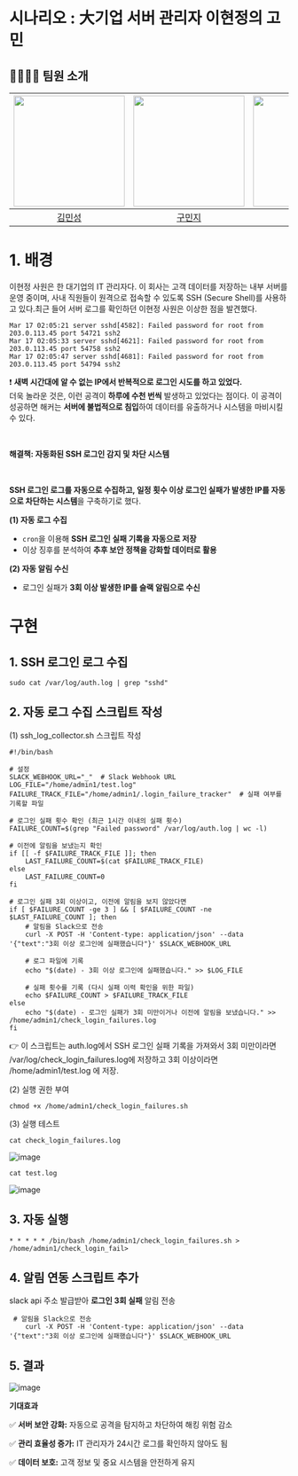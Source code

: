 # 시나리오 : 大기업 서버 관리자 이현정의 고민


## 👨‍👨‍👦‍👦 팀원 소개  
| <img src="https://avatars.githubusercontent.com/u/87555330?v=4" width="200px"> | <img src="https://avatars.githubusercontent.com/u/82265395?v=4" width="200px"> | <img src="https://github.com/JaeHee-devSpace.png" width="200px"> | <img src="https://avatars.githubusercontent.com/u/115103394?v=4" width="200px"> |
| :---: | :---: | :---: | :---: |
| [김민성](https://github.com/minsung159357) | [구민지](https://github.com/minjee83) | [박재희](https://github.com/JaeHee-devSpace) | [이현정](https://github.com/nanahj) |


# 1. 배경

이현정 사원은 한 대기업의 IT 관리자다. 이 회사는 고객 데이터를 저장하는 내부 서버를 운영 중이며, 사내 직원들이 원격으로 접속할 수 있도록 SSH (Secure Shell)를 사용하고 있다.최근 들어 서버 로그를 확인하던 이현정 사원은 이상한 점을 발견했다.
```
Mar 17 02:05:21 server sshd[4582]: Failed password for root from 203.0.113.45 port 54721 ssh2
Mar 17 02:05:33 server sshd[4621]: Failed password for root from 203.0.113.45 port 54758 ssh2
Mar 17 02:05:47 server sshd[4681]: Failed password for root from 203.0.113.45 port 54794 ssh2
```
❗ **새벽 시간대에 알 수 없는 IP에서 반복적으로 로그인 시도를 하고 있었다.** 
<br/>
더욱 놀라운 것은, 이런 공격이 **하루에 수천 번씩** 발생하고 있었다는 점이다. 이 공격이 성공하면 해커는 **서버에 불법적으로 침입**하여 데이터를 유출하거나 시스템을 마비시킬 수 있다.

<br/>

**해결책: 자동화된 SSH 로그인 감지 및 차단 시스템**

<br/>


**SSH 로그인 로그를 자동으로 수집하고, 일정 횟수 이상 로그인 실패가 발생한 IP를 자동으로 차단하는 시스템**을 구축하기로 했다.

**(1) 자동 로그 수집**

- `cron`을 이용해 **SSH 로그인 실패 기록을 자동으로 저장**
- 이상 징후를 분석하여 **추후 보안 정책을 강화할 데이터로 활용**


**(2) 자동 알림 수신**

- 로그인 실패가 **3회 이상 발생한 IP를 슬랙 알림으로 수신**

# **구현**
## 1. SSH 로그인 로그 수집
   ```
   sudo cat /var/log/auth.log | grep "sshd"
   ```
## 2. 자동 로그 수집 스크립트 작성
(1) ssh_log_collector.sh 스크립트 작성
```
#!/bin/bash

# 설정
SLACK_WEBHOOK_URL="_"  # Slack Webhook URL
LOG_FILE="/home/admin1/test.log"
FAILURE_TRACK_FILE="/home/admin1/.login_failure_tracker"  # 실패 여부를 기록할 파일

# 로그인 실패 횟수 확인 (최근 1시간 이내의 실패 횟수)
FAILURE_COUNT=$(grep "Failed password" /var/log/auth.log | wc -l)

# 이전에 알림을 보냈는지 확인
if [[ -f $FAILURE_TRACK_FILE ]]; then
    LAST_FAILURE_COUNT=$(cat $FAILURE_TRACK_FILE)
else
    LAST_FAILURE_COUNT=0
fi

# 로그인 실패 3회 이상이고, 이전에 알림을 보지 않았다면
if [ $FAILURE_COUNT -ge 3 ] && [ $FAILURE_COUNT -ne $LAST_FAILURE_COUNT ]; then
    # 알림을 Slack으로 전송
    curl -X POST -H 'Content-type: application/json' --data '{"text":"3회 이상 로그인에 실패했습니다"}' $SLACK_WEBHOOK_URL

    # 로그 파일에 기록
    echo "$(date) - 3회 이상 로그인에 실패했습니다." >> $LOG_FILE

    # 실패 횟수를 기록 (다시 실패 이력 확인을 위한 파일)
    echo $FAILURE_COUNT > $FAILURE_TRACK_FILE
else
    echo "$(date) - 로그인 실패가 3회 미만이거나 이전에 알림을 보냈습니다." >> /home/admin1/check_login_failures.log
fi
```
👉 이 스크립트는 auth.log에서 SSH 로그인 실패 기록을 가져와서 3회 미만이라면 /var/log/check_login_failures.log에 저장하고 3회 이상이라면 /home/admin1/test.log 에 저장.



(2) 실행 권한 부여
```
chmod +x /home/admin1/check_login_failures.sh
```


(3) 실행 테스트
```
cat check_login_failures.log
```
![image](https://github.com/user-attachments/assets/b843199d-cefd-4473-b217-29a647619835)

```
cat test.log
```
![image](https://github.com/user-attachments/assets/01965261-c672-469c-b7f8-e7cdc222a4f4)



## 3. 자동 실행
```
* * * * * /bin/bash /home/admin1/check_login_failures.sh > /home/admin1/check_login_fail>
```

## 4. 알림 연동 스크립트 추가
slack api 주소 발급받아 **로그인 3회 실패** 알림 전송

```
 # 알림을 Slack으로 전송
    curl -X POST -H 'Content-type: application/json' --data '{"text":"3회 이상 로그인에 실패했습니다"}' $SLACK_WEBHOOK_URL
```

## 5. 결과

![image](https://github.com/user-attachments/assets/5ba4b9a8-d07d-4ffc-a7fa-03c1dc3625cd)



**기대효과**

✅ **서버 보안 강화:** 자동으로 공격을 탐지하고 차단하여 해킹 위험 감소 

✅ **관리 효율성 증가:** IT 관리자가 24시간 로그를 확인하지 않아도 됨

✅ **데이터 보호:** 고객 정보 및 중요 시스템을 안전하게 유지
